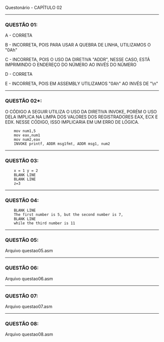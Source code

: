 Questonário - CAPÍTULO 02

------
### QUESTÃO 01:


A - CORRETA


B - INCORRETA, POIS PARA USAR A QUEBRA DE LINHA, UTILIZAMOS O "0Ah"

        
C - INCORRETA, POIS O USO DA DIRETIVA "ADDR", NESSE CASO, ESTÁ IMPRIMINDO O ENDEREÇO DO NÚMERO AO INVÉS DO NÚMERO


D - CORRETA


E - INCORRETA, POIS EM ASSEMBLY UTILIZAMOS "0Ah" AO INVÉS DE "\n"


------
### QUESTÃO 02*:


O CÓDIGO A SEGUIR UTILIZA O USO DA DIRETIVA INVOKE, PORÉM O USO DELA IMPLICA NA LIMPA DOS VALORES DOS REGISTRADORES EAX, ECX E EDX. NESSE CÓDIGO, ISSO IMPLICARIA EM UM ERRO DE LÓGICA.

        mov num1,5
        mov eax,num1
        mov num2,eax
        INVOKE printf, ADDR msg1fmt, ADDR msg1, num2


------
### QUESTÃO 03:

        x = 1 y = 2
        BLANK LINE
        BLANK LINE
        z=3
        

--------
### QUESTÃO 04:

        BLANK LINE
        The first number is 5, but the second number is 7,
        BLANK LINE
        while the third number is 11


--------
### QUESTÃO 05:
Arquivo questao05.asm


--------
### QUESTÃO 06:
Arquivo questao06.asm



---------
### QUESTÃO 07:
Arquivo questao07.asm


---------
### QUESTÃO 08:
Arquivo questao08.asm
